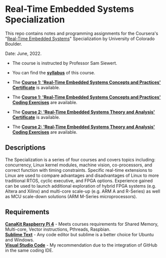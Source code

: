 
# Real-Time Embedded Systems Specialization

This repo contains notes and programming assignments for the Coursera's "[Real-Time Embedded Systems](https://www.coursera.org/specializations/real-time-embedded-systems)" Specialization by University of Colorado Boulder.

Date: June, 2022.

- The course is instructed by Professor Sam Siewert.

- You can find the **[syllabus](Syllabus.md)** of this course.

- The [**Course 1: 'Real-Time Embedded Systems Concepts and Practices' Certificate**](https://www.coursera.org/account/accomplishments/verify/2L8X4BYH3FVN) is available. 

- The [**Course 1: 'Real-Time Embedded Systems Concepts and Practices' Coding Exercises**](https://github.com/renatosoriano/Coursera_Real-Time-Embedded-Systems-Specialization/tree/main/Course_1_Real-Time%20Embedded%20Systems%20Concepts%20and%20Practices) are available. 

- The [**Course 2: 'Real-Time Embedded Systems Theory and Analysis' Certificate**](https://www.coursera.org/account/accomplishments/verify/G3ZWT9YZPJ7N) is available. 

- The [**Course 2: 'Real-Time Embedded Systems Theory and Analysis' Coding Exercises**](https://github.com/renatosoriano/Coursera_Real-Time-Embedded-Systems-Specialization/tree/main/Course_2_Real-Time%20Embedded%20Systems%20Theory%20and%20Analysis) are available. 

## Descriptions

The Specialization is a series of four courses and covers topics including: concurrency, Linux kernel modules, machine vision, co-processors, and correct function with timing constraints. Specific real-time extensions to Linux are used to compare advantages and disadvantages of Linux to more traditional RTOS, cyclic executive, and FPGA options. Experience gained can be used to launch additional exploration of hybrid FPGA systems (e.g. Altera and Xilinx) and multi-core scale-up (e.g. ARM A and R-Series) as well as MCU scale-down solutions (ARM M-Series microprocessors).

## Requirements

**[CanaKit Raspberry Pi 4](https://www.canakit.com/raspberry-pi-4-starter-max-kit.html)** - Meets courses requirements for Shared Memory, Multi-core, Vector instructions, Pthreads, Raspbian. \
**[Sublime Text](https://www.sublimetext.com/3)** - Any code editor but sublime is a better choice for Ubuntu and Windows. \
**[Visual Studio Code](https://code.visualstudio.com/)** - My recommendation due to the integration of GitHub in the same coding IDE.
